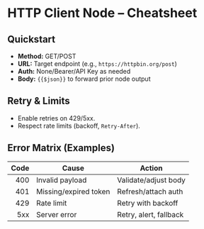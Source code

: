 # HTTP Client Node – Cheatsheet

## Quickstart
- **Method:** GET/POST
- **URL:** Target endpoint (e.g., `https://httpbin.org/post`)
- **Auth:** None/Bearer/API Key as needed
- **Body:** `{{$json}}` to forward prior node output

## Retry & Limits
- Enable retries on 429/5xx.
- Respect rate limits (backoff, `Retry-After`).

## Error Matrix (Examples)
| Code | Cause                  | Action                      |
|-----:|------------------------|-----------------------------|
| 400  | Invalid payload        | Validate/adjust body        |
| 401  | Missing/expired token  | Refresh/attach auth         |
| 429  | Rate limit             | Retry with backoff          |
| 5xx  | Server error           | Retry, alert, fallback      |
